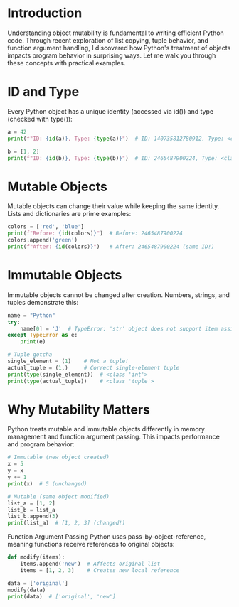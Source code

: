 # Introduction
Understanding object mutability is fundamental to writing efficient Python code. Through recent exploration of list copying, tuple behavior, and function argument handling, I discovered how Python's treatment of objects impacts program behavior in surprising ways. Let me walk you through these concepts with practical examples.

# ID and Type
Every Python object has a unique identity (accessed via id()) and type (checked with type()):

```python
a = 42
print(f"ID: {id(a)}, Type: {type(a)}")  # ID: 140735812780912, Type: <class 'int'>

b = [1, 2]
print(f"ID: {id(b)}, Type: {type(b)}")  # ID: 2465487900224, Type: <class 'list'>
```

# Mutable Objects
Mutable objects can change their value while keeping the same identity. Lists and dictionaries are prime examples:

```python
colors = ['red', 'blue']
print(f"Before: {id(colors)}")  # Before: 2465487900224
colors.append('green')
print(f"After: {id(colors)}")   # After: 2465487900224 (same ID!)
```

# Immutable Objects
Immutable objects cannot be changed after creation. Numbers, strings, and tuples demonstrate this:

```python
name = "Python"
try:
    name[0] = 'J'  # TypeError: 'str' object does not support item assignment
except TypeError as e:
    print(e)

# Tuple gotcha
single_element = (1)    # Not a tuple!
actual_tuple = (1,)     # Correct single-element tuple
print(type(single_element))  # <class 'int'>
print(type(actual_tuple))    # <class 'tuple'>
```

# Why Mutability Matters
Python treats mutable and immutable objects differently in memory management and function argument passing. This impacts performance and program behavior:

```python
# Immutable (new object created)
x = 5
y = x
y += 1
print(x)  # 5 (unchanged)

# Mutable (same object modified)
list_a = [1, 2]
list_b = list_a
list_b.append(3)
print(list_a)  # [1, 2, 3] (changed!)
```

Function Argument Passing
Python uses pass-by-object-reference, meaning functions receive references to original objects:

```python
def modify(items):
    items.append('new')  # Affects original list
    items = [1, 2, 3]    # Creates new local reference

data = ['original']
modify(data)
print(data)  # ['original', 'new']
```
